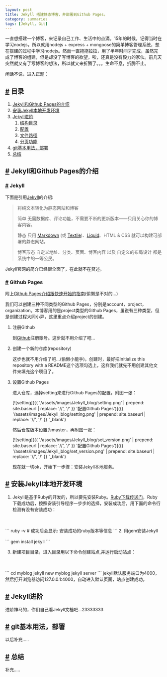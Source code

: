 ```yaml
---
layout: post
title: Jekyll 搭建静态博客，并部署到Github Pages。
category: summaries
tags: [Jekyll, Git]
---
```

一直想搭建一个博客，来记录自己工作、生活中的点滴。15年的时候，记得当时在学习nodejs，所以就用nodejs + express + mongoose的简单博客管理系统，想在搭建的过程中学习nodejs。然而一直拖拖拉拉，用了半年时间才完成，虽然完成了博客的组建，但是却没了写博客的欲望，唉，还真是没有毅力的家伙。前几天突然就又有了写博客的想法，所以就又来折腾了。。。生命不息，折腾不止。

闲话不说，进入正题：

## [#](#section) <span id="section">目录</span>
1. [Jekyll和Github Pages的介绍](#section1)
2. [安装Jekyll本地开发环境](#section2)
3. [Jekyll进阶](#section3)
    1. [结构目录](#section3.1)
    2. [配置](#section3.2)
    3. [文件路径](#section3.3)
    4. [分页功能](#section3.4)
4. [git基本用法，部署](#section4)
5. [总结](#section5)
  
## [#](#section1) <span id="section1">Jekyll和Github Pages的介绍</span>

### [#]() Jekyll

下面是引用[Jekyll](http://jekyll.com.cn/)的介绍:

> 将纯文本转化为静态网站和博客
>
> 简单 无需数据库、评论功能，不需要不断的更新版本——只用关心你的博客内容。
>
> 静态 只用 [Markdown](http://daringfireball.net/projects/markdown/) (或 [Textile](http://textile.sitemonks.com/))、[Liquid](http://wiki.shopify.com/Liquid)、HTML & CSS 就可以构建可部署的静态网站。
>
> 博客形态 自定义地址、分类、页面、博客内容 以及 自定义的布局设计 都是系统中的一等公民。

Jekyll官网的简介已经很全面了，在此就不在赘述。

### [#]() Github Pages

附上[Github Pages介绍跟快速开始的指南](https://pages.github.com/)(偷懒是不对的...)

我们可以创建三种不同类型的Github Pages，分别是account，project，organization。本博客用的是project类型的Github Pages，虽说有三种类型，但是创建过程大同小异，这里重点介绍project的创建。

1. 注册Github

    到[Github](https://github.com/)注册账号。这步就不用介绍了吧...

2. 创建一个新的仓库(repository)

    这步也就不用介绍了吧...(偷懒小能手)，创建时，最好把Initialize this repository with a README这个选项勾选上，这样我们就先不用创建其他文件来填充这个项目了。

3. 设置Github Pages

    进入仓库，选择setting来进行Github Pages的配置，附图一张：

    [![setting]({{ '/assets/images/Jekyll_blog/setting.png' | prepend: site.baseurl | replace: '//', '/' }} '配置Github Pages')]({{ '/assets/images/Jekyll_blog/setting.png' | prepend: site.baseurl | replace: '//', '/' }} '_blank')

    然后仓库版本设置为master，再附图一张：

    [![setting]({{ '/assets/images/Jekyll_blog/set_version.png' | prepend: site.baseurl | replace: '//', '/' }} '配置Github Pages')]({{ '/assets/images/Jekyll_blog/set_version.png' | prepend: site.baseurl | replace: '//', '/' }} '_blank')

    现在就一切ok，开始下一步骤：安装Jekyll本地服务。

## [#](#section2) <span id="section2">安装Jekyll本地开发环境</span>

1. Jekyll是基于Ruby的开发的，所以要先安装Ruby。[Ruby下载传送门](http://www.ruby-lang.org/en/downloads/)，Ruby下载成功后，按照安装引导程序一步步的选择，安装成功后，用下面的命令行检测有没有安装成功：
<br>
<br>
```
    ruby -v
    # 成功后会显示: 安装成功的ruby版本等信息
```
2. 用gem安装Jekyll
<br>
<br>
```
    gem install jekyll
```

3. 新建项目目录，进入目录用以下命令创建站点,并运行启动站点：
<br>
<br>
```
    cd myblog
    jekyll new myblog
    jekyll server
```
jekyll默认服务端口为4000，然后打开浏览器访问127.0.0.1:4000，自动进入默认页面，站点创建成功。

## [#](#section3) <span id="section3">Jekyll进阶</span>

进阶神马的，你们自己看Jekyll文档吧...23333333

## [#](#section4) <span id="section4">git基本用法，部署</span>

以后补充.....

## [#](#section5) <span id="section5">总结</span>

补充.....
